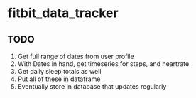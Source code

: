 # fitbit_data_tracker

## TODO
1. Get full range of dates from user profile
2. With Dates in hand, get timeseries for steps, and heartrate
3. Get daily sleep totals as well
4. Put all of these in dataframe
5. Eventually store in database that updates regularly
